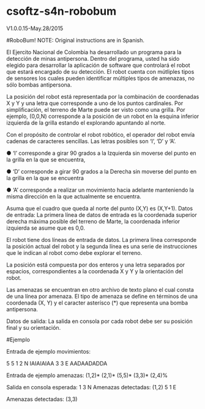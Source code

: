 # csoftz-s4n-robobum

V1.0.0.15-May.28/2015

#RoboBum!
NOTE: Original instructions are in Spanish.

El Ejercito Nacional de Colombia ha desarrollado un programa para la
detección de minas antipersona. Dentro del programa, usted ha sido
elegido para desarrollar la aplicación de software que controlará el
robot que estará encargado de su detección.
El robot cuenta con mútliples tipos de sensores los cuales pueden
identificar múltiples tipos de amenazas, no sólo bombas antipersona.

La posición del robot está representada por la combinación de
coordenadas X y Y y una letra que corresponde a uno de los puntos
cardinales. Por simplificación, el terreno de Marte puede ser visto
como una grilla. Por ejemplo, (0,0,N) corresponde a la posición de un
robot en la esquina inferior izquierda de la grilla estando el
explorando apuntando al norte.

Con el propósito de controlar el robot robótico, el operador del
robot envía cadenas de caracteres sencillas. Las letras posibles son
‘I’, ‘D’ y ‘A’.

● ‘I’ corresponde a girar 90 grados a la Izquierda sin moverse del
punto en la grilla en la que se encuentra,

● ‘D’ corresponde a girar 90 grados a la Derecha sin moverse del
punto en la grilla en la que se encuentra

● ‘A’ corresponde a realizar un movimiento hacia adelante
manteniendo la misma dirección en la que actualmente se
encuentra.

Asuma que el cuadro que queda al norte del punto (X,Y) es (X,Y+1).
Datos de entrada: La primera línea de datos de entrada es la
coordenada superior derecha máxima posible del terreno de Marte, la
coordenada inferior izquierda se asume que es 0,0.

El robot tiene dos líneas de entrada de datos. La primera línea
corresponde la posición actual del robot y la segunda línea es una
serie de instrucciones que le indican al robot como debe explorar el
terreno.

La posición está compuesta por dos enteros y una letra separados por
espacios, correspondientes a la coordenada X y Y y la orientación del
robot.

Las amenazas se encuentran en otro archivo de texto plano el cual
consta de una línea por amenaza. El tipo de amenaza se define en
términos de una coordenada (X, Y) y el caracter asterísco (*) que
representa una bomba antipersona.

Datos de salida: La salida en consola por cada robot debe ser su
posición final y su orientación.

#Ejemplo

Entrada de ejemplo movimientos:

5 5
1 2 N
IAIAIAIAA
3 3 E
AADAADADDA

Entrada de ejemplo amenazas:
(1,2)*
(2,1)*
(5,5)*
(3,3)*
(2,4)%

Salida en consola esperada:
1 3 N
Amenazas detectadas: (1,2)
5 1 E

Amenazas detectadas: (3,3)
